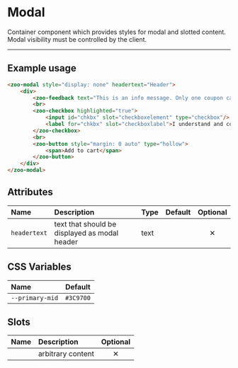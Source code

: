 # Modal

Container component which provides styles for modal and slotted content.
Modal visibility must be controlled by the client.

***

## Example usage

```HTML
<zoo-modal style="display: none" headertext="Header">
	<div>
		<zoo-feedback text="This is an info message. Only one coupon can be accepted with each order."></zoo-feedback>
		<br>
		<zoo-checkbox highlighted="true">
			<input id="chkbx" slot="checkboxelement" type="checkbox"/>
			<label for="chkbx" slot="checkboxlabel">I understand and confirm that ALL of the above statements are true</label>
		</zoo-checkbox>
		<br>
		<zoo-button style="margin: 0 auto" type="hollow">
			<span>Add to cart</span>
		</zoo-button>
	</div>
</zoo-modal>
```

## Attributes

| **Name**     | **Description**                               | **Type** | **Default** | **Optional** |
| :----------- | :-------------------------------------------- | :------- | :---------: | :----------: |
| `headertext` | text that should be displayed as modal header | text     |             |   &#10005;   |

## CSS Variables

| **Name**        | **Default** |
| :-------------- | :---------: |
| `--primary-mid` |  `#3C9700`  |

## Slots

| **Name** | **Description**   | **Optional** |
| :------: | :---------------- | :----------: |
|          | arbitrary content |   &#10005;   |
